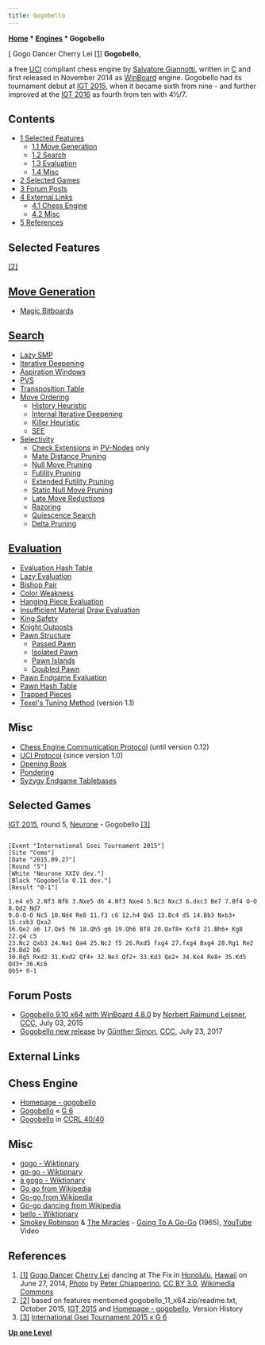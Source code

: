 ```yaml
---
title: Gogobello
---
```

**[Home](Home "Home") * [Engines](Engines "Engines") * Gogobello**

\[ Gogo Dancer Cherry Lei <a id="cite-note-1" href="#cite-ref-1">[1]</a>
**Gogobello**,

a free [UCI](UCI "UCI") compliant chess engine by [Salvatore Giannotti](Salvatore_Giannotti "Salvatore Giannotti"), written in [C](C "C") and first released in November 2014 as [WinBoard](WinBoard "WinBoard") engine. Gogobello had its tournament debut at [IGT 2015](IGT_2015 "IGT 2015"), when it became sixth from nine - and further improved at the [IGT 2016](IGT_2016 "IGT 2016") as fourth from ten with 4½/7.

## Contents

- [1 Selected Features](#selected-features)
  - [1.1 Move Generation](#move-generation)
  - [1.2 Search](#search)
  - [1.3 Evaluation](#evaluation)
  - [1.4 Misc](#misc)
- [2 Selected Games](#selected-games)
- [3 Forum Posts](#forum-posts)
- [4 External Links](#external-links)
  - [4.1 Chess Engine](#chess-engine)
  - [4.2 Misc](#misc-2)
- [5 References](#references)

## Selected Features

<a id="cite-note-2" href="#cite-ref-2">[2]</a>

## [Move Generation](Move_Generation "Move Generation")

- [Magic Bitboards](Magic_Bitboards "Magic Bitboards")

## [Search](Search "Search")

- [Lazy SMP](Lazy_SMP "Lazy SMP")
- [Iterative Deepening](Iterative_Deepening "Iterative Deepening")
- [Aspiration Windows](Aspiration_Windows "Aspiration Windows")
- [PVS](Principal_Variation_Search "Principal Variation Search")
- [Transposition Table](Transposition_Table "Transposition Table")
- [Move Ordering](Move_Ordering "Move Ordering")
  - [History Heuristic](History_Heuristic "History Heuristic")
  - [Internal Iterative Deepening](Internal_Iterative_Deepening "Internal Iterative Deepening")
  - [Killer Heuristic](Killer_Heuristic "Killer Heuristic")
  - [SEE](Static_Exchange_Evaluation "Static Exchange Evaluation")
- [Selectivity](Selectivity "Selectivity")
  - [Check Extensions](Check_Extensions "Check Extensions") in [PV-Nodes](Node_Types#PV "Node Types") only
  - [Mate Distance Pruning](Mate_Distance_Pruning "Mate Distance Pruning")
  - [Null Move Pruning](Null_Move_Pruning "Null Move Pruning")
  - [Futility Pruning](Futility_Pruning "Futility Pruning")
  - [Extended Futility Pruning](Futility_Pruning#Extendedfutilitypruning "Futility Pruning")
  - [Static Null Move Pruning](Reverse_Futility_Pruning "Reverse Futility Pruning")
  - [Late Move Reductions](Late_Move_Reductions "Late Move Reductions")
  - [Razoring](Razoring "Razoring")
  - [Quiescence Search](Quiescence_Search "Quiescence Search")
  - [Delta Pruning](Delta_Pruning "Delta Pruning")

## [Evaluation](Evaluation "Evaluation")

- [Evaluation Hash Table](Evaluation_Hash_Table "Evaluation Hash Table")
- [Lazy Evaluation](Lazy_Evaluation "Lazy Evaluation")
- [Bishop Pair](Bishop_Pair "Bishop Pair")
- [Color Weakness](Color_Weakness "Color Weakness")
- [Hanging Piece Evaluation](Hanging_Piece "Hanging Piece")
- [Insufficient Material](Material#InsufficientMaterial "Material") [Draw Evaluation](Draw_Evaluation "Draw Evaluation")
- [King Safety](King_Safety "King Safety")
- [Knight Outposts](Outposts "Outposts")
- [Pawn Structure](Pawn_Structure "Pawn Structure")
  - [Passed Pawn](Passed_Pawn "Passed Pawn")
  - [Isolated Pawn](Isolated_Pawn "Isolated Pawn")
  - [Pawn Islands](Pawn_Islands "Pawn Islands")
  - [Doubled Pawn](Doubled_Pawn "Doubled Pawn")
- [Pawn Endgame Evaluation](Pawn_Endgame "Pawn Endgame")
- [Pawn Hash Table](Pawn_Hash_Table "Pawn Hash Table")
- [Trapped Pieces](Trapped_Pieces "Trapped Pieces")
- [Texel's Tuning Method](Texel%27s_Tuning_Method "Texel's Tuning Method") (version 1.1)

## Misc

- [Chess Engine Communication Protocol](Chess_Engine_Communication_Protocol "Chess Engine Communication Protocol") (until version 0.12)
- [UCI Protocol](UCI "UCI") (since version 1.0)
- [Opening Book](Opening_Book "Opening Book")
- [Pondering](Pondering "Pondering")
- [Syzygy Endgame Tablebases](Syzygy_Bases "Syzygy Bases")

## Selected Games

[IGT 2015](IGT_2015 "IGT 2015"), round 5, [Neurone](Neurone "Neurone") - Gogobello <a id="cite-note-3" href="#cite-ref-3">[3]</a>

```

[Event "International Gsei Tournament 2015"]
[Site "Como"]
[Date "2015.09.27"]
[Round "5"]
[White "Neurone XXIV dev."]
[Black "Gogobello 0.11 dev."]
[Result "0-1"]

1.e4 e5 2.Nf3 Nf6 3.Nxe5 d6 4.Nf3 Nxe4 5.Nc3 Nxc3 6.dxc3 Be7 7.Bf4 O-O 8.Qd2 Nd7
9.O-O-O Nc5 10.Nd4 Re8 11.f3 c6 12.h4 Qa5 13.Bc4 d5 14.Bb3 Nxb3+ 15.cxb3 Qxa2
16.Qe2 a6 17.Qe5 f6 18.Qh5 g6 19.Qh6 Bf8 20.Qxf8+ Kxf8 21.Bh6+ Kg8 22.g4 c5
23.Nc2 Qxb3 24.Na1 Qa4 25.Nc2 f5 26.Rxd5 fxg4 27.fxg4 Bxg4 28.Rg1 Re2 29.Bd2 b6
30.Rg5 Rxd2 31.Kxd2 Qf4+ 32.Ne3 Qf2+ 33.Kd3 Qe2+ 34.Ke4 Re8+ 35.Kd5 Qd3+ 36.Kc6
Qb5+ 0-1

```

## Forum Posts

- [Gogobello 9.10 x64 with WinBoard 4.8.0](http://www.talkchess.com/forum/viewtopic.php?t=56859) by [Norbert Raimund Leisner](Norbert_Raimund_Leisner "Norbert Raimund Leisner"), [CCC](CCC "CCC"), July 03, 2015
- [Gogobello new release](http://www.talkchess.com/forum/viewtopic.php?t=64696) by [Günther Simon](G%C3%BCnther_Simon "Günther Simon"), [CCC](CCC "CCC"), July 23, 2017

## External Links

## Chess Engine

- [Homepage - gogobello](http://sasachess.altervista.org/gogobello/index.html)
- [Gogobello](https://www.g-sei.org/gogobello/) « [G 6](G_6 "G 6")
- [Gogobello](http://www.computerchess.org.uk/ccrl/4040/cgi/compare_engines.cgi?family=Gogobello&print=Rating+list&print=Results+table&print=LOS+table&print=Ponder+hit+table&print=Eval+difference+table&print=Comopp+gamenum+table&print=Overlap+table&print=Score+with+common+opponents) in [CCRL 40/40](CCRL "CCRL")

## Misc

- [gogo - Wiktionary](https://en.wiktionary.org/wiki/gogo)
- [go-go - Wiktionary](https://en.wiktionary.org/wiki/go-go)
- [à gogo - Wiktionary](https://en.wiktionary.org/wiki/%C3%A0_gogo)
- [Go go from Wikipedia](https://en.wikipedia.org/wiki/Go_go)
- [Go-go from Wikipedia](https://en.wikipedia.org/wiki/Go-go)
- [Go-go dancing from Wikipedia](https://en.wikipedia.org/wiki/Go-go_dancing)
- [bello - Wiktionary](https://en.wiktionary.org/wiki/bello)
- [Smokey Robinson](https://en.wikipedia.org/wiki/Smokey_Robinson) & [The Miracles](https://en.wikipedia.org/wiki/The_Miracles) - [Going To A Go-Go](https://en.wikipedia.org/wiki/Going_to_a_Go-Go_%28song%29) (1965), [YouTube](https://en.wikipedia.org/wiki/YouTube) Video

## References

1. <a id="cite-ref-1" href="#cite-note-1">[1]</a> [Gogo Dancer](https://en.wikipedia.org/wiki/Go-go_dancing) [Cherry Lei](https://instagram.com/gogocherrylei/) dancing at The Fix in [Honolulu](https://en.wikipedia.org/wiki/Honolulu), [Hawaii](https://en.wikipedia.org/wiki/Hawaii) on June 27, 2014, [Photo](https://commons.wikimedia.org/wiki/File:Gogo_Dancer_Cherry_Lei.jpg) by [Peter Chiapperino](https://commons.wikimedia.org/wiki/User:Peterchiapperino), [CC BY 3.0](https://creativecommons.org/licenses/by/3.0/deed.en), [Wikimedia Commons](https://en.wikipedia.org/wiki/Wikimedia_Commons)
1. <a id="cite-ref-2" href="#cite-note-2">[2]</a> based on features mentioned gogobello_11_x64.zip/readme.txt, October 2015, [IGT 2015](IGT_2015 "IGT 2015") and [Homepage - gogobello](http://sasachess.altervista.org/gogobello/index.html), Version History
1. <a id="cite-ref-3" href="#cite-note-3">[3]</a> [International Gsei Tournament 2015 « G 6](http://www.g-sei.org/international-gsei-tournament-2015/)

**[Up one Level](Engines "Engines")**

